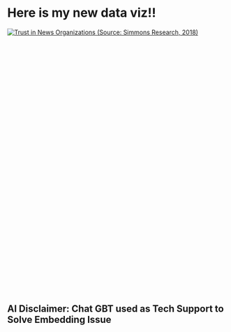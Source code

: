 # Here is my new data viz!!

<div class="tableauPlaceholder" id="vizContainer" style="width: 100%; height: 600px; position: relative;">
    <noscript>
        <a href="#">
            <img alt="Trust in News Organizations (Source: Simmons Research, 2018)" 
                 src="https://public.tableau.com/static/images/tr/trust_in_news/TrustinNewsOrganizationsSourceSimmonsResearch2018/1_rss.png" 
                 style="border: none" />
        </a>
    </noscript>
    <object class="tableauViz" style="display:none;">
        <param name="host_url" value="https%3A%2F%2Fpublic.tableau.com%2F" />
        <param name="embed_code_version" value="3" />
        <param name="site_root" value="" />
        <param name="name" value="trust_in_news/TrustinNewsOrganizationsSourceSimmonsResearch2018" />
        <param name="tabs" value="no" />
        <param name="toolbar" value="yes" />
        <param name="static_image" value="https://public.tableau.com/static/images/tr/trust_in_news/TrustinNewsOrganizationsSourceSimmonsResearch2018/1.png" />
        <param name="animate_transition" value="yes" />
        <param name="display_static_image" value="yes" />
        <param name="display_spinner" value="yes" />
        <param name="display_overlay" value="yes" />
        <param name="display_count" value="yes" />
        <param name="language" value="en-US" />
    </object>
</div>

<script type="text/javascript">
    document.addEventListener("DOMContentLoaded", function () {
        var divElement = document.getElementById("vizContainer");
        var vizElement = divElement.getElementsByTagName("object")[0];
        vizElement.style.width = "100%";
        vizElement.style.height = (divElement.offsetWidth * 0.75) + "px";

        var scriptElement = document.createElement("script");
        scriptElement.src = "https://public.tableau.com/javascripts/api/viz_v3.js";
        document.body.appendChild(scriptElement);
    });
</script>


## AI Disclaimer: Chat GBT used as Tech Support to Solve Embedding Issue
